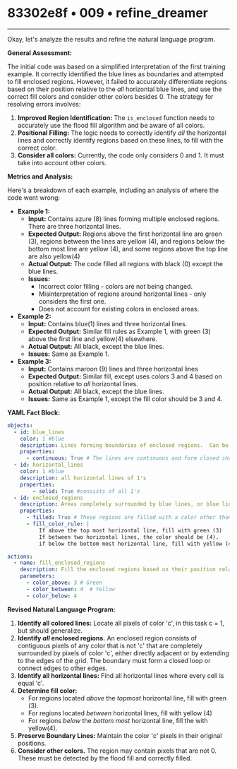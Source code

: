 # 83302e8f • 009 • refine_dreamer

---
Okay, let's analyze the results and refine the natural language program.

**General Assessment:**

The initial code was based on a simplified interpretation of the first training example. It correctly identified the blue lines as boundaries and attempted to fill enclosed regions. However, it failed to accurately differentiate regions based on their position relative to the *all* horizontal blue lines, and use the correct fill colors and consider other colors besides 0. The strategy for resolving errors involves:

1.  **Improved Region Identification:** The `is_enclosed` function needs to accurately use the flood fill algorithm and be aware of all colors.
2.  **Positional Filling:** The logic needs to correctly identify *all* the horizontal lines and correctly identify regions based on these lines, to fill with the correct color.
3. **Consider all colors:** Currently, the code only considers 0 and 1. It must take into account other colors.

**Metrics and Analysis:**

Here's a breakdown of each example, including an analysis of where the code went wrong:

*   **Example 1:**
    *   **Input:** Contains azure (8) lines forming multiple enclosed regions. There are three horizontal lines.
    *   **Expected Output:** Regions above the first horizontal line are green (3), regions between the lines are yellow (4), and regions below the bottom most line are yellow (4), and some regions above the top line are also yellow(4)
    *   **Actual Output:** The code filled all regions with black (0) except the blue lines.
    *   **Issues:**
        *   Incorrect color filling - colors are not being changed.
        *   Misinterpretation of regions around horizontal lines - only considers the first one.
        *    Does not account for existing colors in enclosed areas.
*   **Example 2:**
    *   **Input:** Contains blue(1) lines and three horizontal lines.
    *   **Expected Output:** Similar fill rules as Example 1, with green (3) above the first line and yellow(4) elsewhere.
    *   **Actual Output:** All black, except the blue lines.
    *   **Issues:**  Same as Example 1.
*   **Example 3:**
    *   **Input:** Contains maroon (9) lines and three horizontal lines
    *    **Expected Output:** Similar fill, except uses colors 3 and 4 based on position relative to *all* horizontal lines.
    *   **Actual Output:** All black, except the blue lines.
    *   **Issues:** Same as Example 1, except the fill color should be 3 and 4.

**YAML Fact Block:**

```yaml
objects:
  - id: blue_lines
    color: 1 #blue
    description: Lines forming boundaries of enclosed regions.  Can be any color
    properties:
      - continuous: True # The lines are continuous and form closed shapes or extend to edges
  - id: horizontal_lines
    color: 1 #blue
    description: all horizontal lines of 1's
    properties:
        - solid: True #consists of all 1's
  - id: enclosed_regions
    description: Areas completely surrounded by blue lines, or blue lines and the edge of the grid
    properties:
      - filled: True # These regions are filled with a color other than blue
      - fill_color_rule: |
          If above the top most horizontal line, fill with green (3)
          If between two horizontal lines, the color should be (4).
          if below the bottom most horizontal line, fill with yellow (4)

actions:
  - name: fill_enclosed_regions
    description: Fill the enclosed regions based on their position relative to the horizontal blue lines.
    parameters:
      - color_above: 3 # Green
      - color_between: 4  # Yellow
      - color_below: 4

```

**Revised Natural Language Program:**

1.  **Identify all colored lines:** Locate all pixels of color 'c', in this task c = 1, but should generalize.
2. **Identify *all* enclosed regions.** An enclosed region consists of contiguous pixels of any color that is not 'c' that are completely surrounded by pixels of color 'c', either directly adjacent or by extending to the edges of the grid. The boundary must form a closed loop or connect edges to other edges.
3.  **Identify all horizontal lines:** Find all horizontal lines where every cell is equal 'c'.
4.  **Determine fill color:**
    *   For regions located *above* the *topmost* horizontal line, fill with green (3).
    *   For regions located *between* horizontal lines, fill with yellow (4)
    * For regions *below* the *bottom most* horizontal line, fill the with yellow(4).
5.  **Preserve Boundary Lines:** Maintain the color 'c' pixels in their original positions.
6. **Consider other colors.** The region may contain pixels that are not 0. These must be detected by the flood fill and correctly filled.


